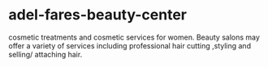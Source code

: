 # adel-fares-beauty-center
cosmetic treatments and cosmetic services for women.  Beauty salons may offer a variety of services including  professional hair cutting ,styling and selling/ attaching hair.
